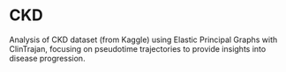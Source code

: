# CKD
Analysis of CKD dataset (from Kaggle) using Elastic Principal Graphs with ClinTrajan, focusing on pseudotime trajectories  to provide insights into disease progression.
